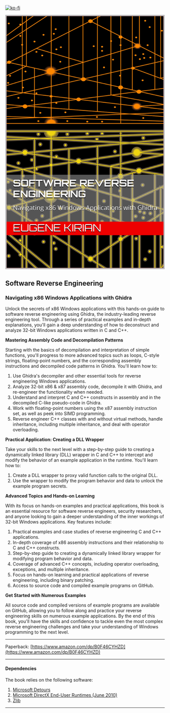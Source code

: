 [![ko-fi](https://ko-fi.com/img/githubbutton_sm.svg)](https://ko-fi.com/C0C619KV5Z)

[![Software Reverse Engineering](Images/Cover.png)](https://www.amazon.com/dp/B0F46CYHZD)


## Software Reverse Engineering
### Navigating x86 Windows Applications with Ghidra


Unlock the secrets of x86 Windows applications with this hands-on guide to software reverse engineering using Ghidra, the industry-leading reverse engineering tool. Through a series of practical examples and in-depth explanations, you'll gain a deep understanding of how to deconstruct and analyze 32-bit Windows applications written in C and C++.

**Mastering Assembly Code and Decompilation Patterns**

Starting with the basics of decompilation and interpretation of simple functions, you'll progress to more advanced topics such as loops, C-style strings, floating-point numbers, and the corresponding assembly instructions and decompiled code patterns in Ghidra. You'll learn how to:
1. Use Ghidra's decompiler and other essential tools for reverse engineering Windows applications.
2. Analyze 32-bit x86 & x87 assembly code, decompile it with Ghidra, and re-engineer the functionality when needed.
3. Understand and interpret C and C++ constructs in assembly and in the decompiled C-like pseudo-code in Ghidra.
4. Work with floating-point numbers using the x87 assembly instruction set, as well as peek into SIMD programming.
5. Reverse engineer C++ classes with and without virtual methods, handle inheritance, including multiple inheritance, and deal with operator overloading.

**Practical Application: Creating a DLL Wrapper**

Take your skills to the next level with a step-by-step guide to creating a dynamically linked library (DLL) wrapper in C and C++ to intercept and modify the behavior of an example application in the runtime. You'll learn how to:

1. Create a DLL wrapper to proxy valid function calls to the original DLL.
2. Use the wrapper to modify the program behavior and data to unlock the example program secrets.

**Advanced Topics and Hands-on Learning**

With its focus on hands-on examples and practical applications, this book is an essential resource for software reverse engineers, security researchers, and anyone looking to gain a deeper understanding of the inner workings of 32-bit Windows applications. Key features include:

1. Practical examples and case studies of reverse engineering C and C++ applications.
2. In-depth coverage of x86 assembly instructions and their relationship to C and C++ constructs.
3. Step-by-step guide to creating a dynamically linked library wrapper for modifying program behavior and data.
4. Coverage of advanced C++ concepts, including operator overloading, exceptions, and multiple inheritance.
5. Focus on hands-on learning and practical applications of reverse engineering, including binary patching.
6. Access to source code and compiled example programs on GitHub.

**Get Started with Numerous Examples**

All source code and compiled versions of example programs are available on GitHub, allowing you to follow along and practice your reverse engineering skills on numerous example applications. By the end of this book, you'll have the skills and confidence to tackle even the most complex reverse engineering challenges and take your understanding of Windows programming to the next level.

***
Paperback: [https://www.amazon.com/dp/B0F46CYHZD](https://www.amazon.com/dp/B0F46CYHZD)
***

#### Dependencies

The book relies on the following software:
1. [Microsoft Detours](https://github.com/microsoft/Detours)
2. [Microsoft DirectX End-User Runtimes (June 2010)](https://www.microsoft.com/en-us/download/details.aspx?id=8109/)
3. [Zlib](https://zlib.net/)

***


